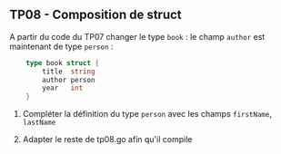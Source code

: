 ## TP08 - Composition de struct

A partir du code du TP07 changer le type `book` : le champ `author` est maintenant de type `person` :

```go
    type book struct {
        title  string
        author person
        year   int
    }
```

1. Compléter la définition du type `person` avec les champs `firstName`, `lastName`

2. Adapter le reste de tp08.go afin qu'il compile
